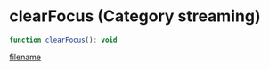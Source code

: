 # clearFocus (Category streaming)

```js
function clearFocus(): void
```

[filename](clearFocus_m.md ':include')